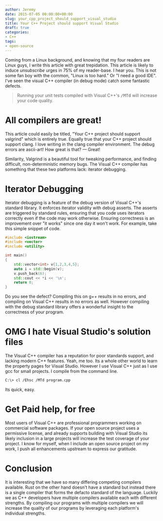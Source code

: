 ```yaml
---
author: Jeremy
date: 2015-07-05 00:00:00+00:00
slug: your_cpp_project_should_support_visual_studio
title: Your C++ Project should support Visual Studio
draft: true
categories:
- C++
tags:
- open-source
---
```


Coming from a Linux background, and knowing that my four readers are Linux
guys, I write this article with great trepidation. This article is likely to
induce _unsubscribe_ urges in 75% of my reader-base. I hear you. This is not
some fan boy with the common, "Linux is too hard." Or "I need a good IDE".
I've seen the visual C++ compiler (in debug mode) catch some fantastic
defects. 

> Running your unit tests compiled with Visual C++'s <tt>/MTd</tt> will
> increase your code quality.

<!--more-->

# All compilers are great!

This article could easily be titled, "Your C++ project should support
valgrind" which is entirely true. Equally true that your C++ project should
support clang. I love writing in the clang compiler environment. The debug
errors are ascii-art! How great is that? &mdash; Great! 

Similarity, Valgrind is a beautiful tool for
tweaking performance, and finding difficult, non-deterministic memory bugs.
The Visual C++ compiler has something that these two platforms lack: iterator
debugging. 

# Iterator Debugging

Iterator debugging is a feature of the debug version of Visual C++'s standard
library. It enforces iterator validity with debug asserts. The asserts are
triggered by standard rules, ensuring that you code uses iterators correctly
even if the code may work otherwise. Ensuring correctness is an improvement
over "it works" since one day it won't work. For example, take this simple
snippet of code.

```cpp
#include <iostream>
#include <vector>
#include <utility>

int main()
{
    std::vector<int> v{1,2,3,4,5};
    auto i = std::begin(v);
    v.push_back(6);
    std::cout << *i << '\n';   
    return 0;
}
```

Do you see the defect? Compiling this on g++ results in no errors, and
compiling on Visual C++ results in no errors as well. However compiling with
the debug standard library offers a wonderful insight to the correctness of
your program. 

# OMG I hate Visual Studio's solution files

The Visual C++ compiler has a reputation for poor standards support, and
lacking modern C++ features. Yeah, me too. Its a whole other world to learn
the property pages for Visual Studio. However I use Visual C++ just as I use
gcc for small projects.  I compile from the command line. 

```bash
C:\> cl /Ehsc /MTd program.cpp
```
Its quick, easy. 

# Get Paid help, for free
Most users of Visual C++ are professional programmers working on commercial
software packages.  If your open source project uses a permissive license, and
already supports building with Visual Studio its likely inclusion in a large
projects will increase the test coverage of your project. I know for myself,
when I include an open source project on my work, I push all enhancements
upstream to express our gratitude. 

# Conclusion
It is interesting that we have so many differing competing compilers
available. Rust on the other hand doesn't have a standard but instead there is
a single compiler that forms the defacto standard of the language. Luckily we
as C++ developers have multiple compilers available each with different
strengths. By compiling our programs with multiple compilers we will increase
the quality of our programs by leveraging each platform's individual
strengths.


